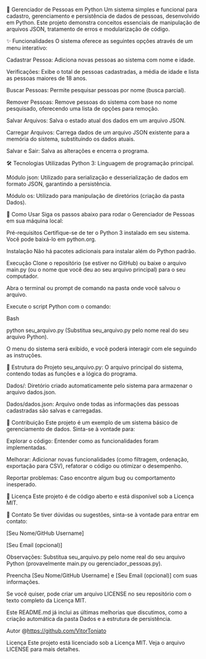🚀 Gerenciador de Pessoas em Python
Um sistema simples e funcional para cadastro, gerenciamento e persistência de dados de pessoas, desenvolvido em Python. Este projeto demonstra conceitos essenciais de manipulação de arquivos JSON, tratamento de erros e modularização de código.

✨ Funcionalidades
O sistema oferece as seguintes opções através de um menu interativo:

Cadastrar Pessoa: Adiciona novas pessoas ao sistema com nome e idade.

Verificações: Exibe o total de pessoas cadastradas, a média de idade e lista as pessoas maiores de 18 anos.

Buscar Pessoas: Permite pesquisar pessoas por nome (busca parcial).

Remover Pessoas: Remove pessoas do sistema com base no nome pesquisado, oferecendo uma lista de opções para remoção.

Salvar Arquivos: Salva o estado atual dos dados em um arquivo JSON.

Carregar Arquivos: Carrega dados de um arquivo JSON existente para a memória do sistema, substituindo os dados atuais.

Salvar e Sair: Salva as alterações e encerra o programa.

🛠️ Tecnologias Utilizadas
Python 3: Linguagem de programação principal.

Módulo json: Utilizado para serialização e desserialização de dados em formato JSON, garantindo a persistência.

Módulo os: Utilizado para manipulação de diretórios (criação da pasta Dados).

🚀 Como Usar
Siga os passos abaixo para rodar o Gerenciador de Pessoas em sua máquina local:

Pré-requisitos
Certifique-se de ter o Python 3 instalado em seu sistema. Você pode baixá-lo em python.org.

Instalação
Não há pacotes adicionais para instalar além do Python padrão.

Execução
Clone o repositório (se estiver no GitHub) ou baixe o arquivo main.py (ou o nome que você deu ao seu arquivo principal) para o seu computador.

Abra o terminal ou prompt de comando na pasta onde você salvou o arquivo.

Execute o script Python com o comando:

Bash

python seu_arquivo.py
(Substitua seu_arquivo.py pelo nome real do seu arquivo Python).

O menu do sistema será exibido, e você poderá interagir com ele seguindo as instruções.

📂 Estrutura do Projeto
seu_arquivo.py: O arquivo principal do sistema, contendo todas as funções e a lógica do programa.

Dados/: Diretório criado automaticamente pelo sistema para armazenar o arquivo dados.json.

Dados/dados.json: Arquivo onde todas as informações das pessoas cadastradas são salvas e carregadas.

🤝 Contribuição
Este projeto é um exemplo de um sistema básico de gerenciamento de dados. Sinta-se à vontade para:

Explorar o código: Entender como as funcionalidades foram implementadas.

Melhorar: Adicionar novas funcionalidades (como filtragem, ordenação, exportação para CSV), refatorar o código ou otimizar o desempenho.

Reportar problemas: Caso encontre algum bug ou comportamento inesperado.

📄 Licença
Este projeto é de código aberto e está disponível sob a Licença MIT.

📧 Contato
Se tiver dúvidas ou sugestões, sinta-se à vontade para entrar em contato:

[Seu Nome/GitHub Username]

[Seu Email (opcional)]

Observações:
Substitua seu_arquivo.py pelo nome real do seu arquivo Python (provavelmente main.py ou gerenciador_pessoas.py).

Preencha [Seu Nome/GitHub Username] e [Seu Email (opcional)] com suas informações.

Se você quiser, pode criar um arquivo LICENSE no seu repositório com o texto completo da Licença MIT.

Este README.md já inclui as últimas melhorias que discutimos, como a criação automática da pasta Dados e a estrutura de persistência.

Autor
@https://github.com/VitorToniato

Licença
Este projeto está licenciado sob a Licença MIT. Veja o arquivo LICENSE para mais detalhes. 
